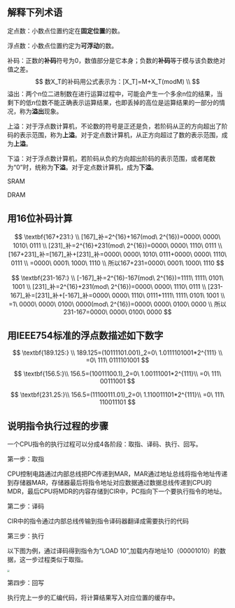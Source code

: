 ## 解释下列术语

定点数：小数点位置约定在**固定位置**的数。

浮点数：小数点位置约定为**可浮动**的数。

补码：正数的**补码**符号为0，数值部分是它本身；负数的**补码**等于模与该负数绝对值之差。
$$
数X_T的补码用公式表示为：[X_T]=M+X_T(modM)
\\
$$
溢出：两个n位二进制数在进行运算过程中，可能会产生一个多余n位的结果，当剩下的低n位数不能正确表示运算结果，也即丢掉的高位是运算结果的一部分的情况，称为**溢出**现象。

上溢：对于浮点数计算机，不论数的符号是正还是负，若阶码从正的方向超出了阶码的表示范围，称为**上溢**。对于定点数计算机，从正方向超过了数的表示范围，成为**上溢**。

下溢：对于浮点数计算机，若阶码从负的方向超出阶码的表示范围，或者尾数为“0”时，统称为**下溢**。对于定点数计算机，成为**下溢**。

SRAM

DRAM

## 用16位补码计算

$$
\textbf{167+231:}
\\
[167]_补=2^{16}+167(mod\ 2^{16})=0000\ 0000\ 1010\ 0111
\\
[231]_补=2^{16}+231(mod\ 2^{16})=0000\ 0000\ 1110\ 0111
\\
[167+231]_补=[167]_补+[231]_补=0000\ 0000\ 1010\ 0111+0000\ 0000\ 1110\ 0111
\\
=0000\ 0001\ 1000\ 1110
\\
所以167+231=0000\ 0001\ 1000\ 1110
$$

$$
\textbf{231-167:}
\\
[-167]_补=2^{16}-167(mod\ 2^{16})=1111\ 1111\ 0101\ 1001
\\
[231]_补=2^{16}+231(mod\ 2^{16})=0000\ 0000\ 1110\ 0111
\\
[231-167]_补=[231]_补+[-167]_补=0000\ 0000\ 1110\ 0111+1111\ 1111\ 0101\ 1001
\\
=1\ 0000\ 0000\ 0100\ 0000(mod\ 2^{16})=0000\ 0000\ 0100\ 0000
\\
所以231-167=0000\ 0000\ 0100\ 0000
$$

## 用IEEE754标准的浮点数描述如下数字

$$
\textbf{189.125:}
\\
189.125=(10111101.001)_2=0\ 1.0111101001*2^{111}
\\
=0\ 111\ 0111101001
$$

$$
\textbf{156.5:}\\
156.5=(10011100.1)_2=0\ 1.00111001*2^{111}\\
=0\ 111\ 00111001
$$

$$
\textbf{231.25:}\\
156.5=(11100111.01)_2=0\ 1.110011101*2^{111}\\
=0\ 111\ 110011101
$$



## 说明指令执行过程的步骤

一个CPU指令的执行过程可以分成4各阶段：取指、译码、执行、回写。

第一步：取指

CPU控制电路通过内部总线把PC传递到MAR，MAR通过地址总线将指令地址传递到存储器MAR，存储器最后将指令地址对应数据通过数据总线传递到CPU的MDR，最后CPU将MDR的内容存储到CIR中，PC指向下一个要执行指令的地址。

第二步：译码

CIR中的指令通过内部总线传输到指令译码器翻译成需要执行的代码

第三步：执行

以下图为例，通过译码得到指令为“LOAD 10”,加载内存地址10（00001010）的数据，这一步过程类似于取指。

<img src="C:\Users\qiuxy\learngit\cpusim.png" style="zoom:30%;" />

第四步：回写

执行完上一步的汇编代码，将计算结果写入对应位置的缓存中。



